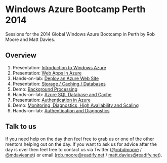Windows Azure Bootcamp Perth 2014
=============================

Sessions for the 2014 Global Windows Azure Bootcamp in Perth by Rob Moore and Matt Davies.

Overview
--------

1. Presentation: [Introduction to Windows Azure](https://github.com/MRCollective/WindowsAzureBootcampPerth2014/raw/master/1_Introduction/Introduction.pptx)
2. Presentation: [Web Apps in Azure](https://github.com/MRCollective/WindowsAzureBootcampPerth2014/raw/master/2_WebApps/WebApps.pptx)
3. Hands-on-lab: [Deploy an Azure Web Site](3_DeployWebSite/README.md)
4. Presentation: [Storage / Caching / Databases](https://github.com/MRCollective/WindowsAzureBootcampPerth2014/blob/master/4_StorageDatabasesCaching/StorageDatabasesCaching.pptx)
5. Demo: [Background Processing](5_BackgroundProcessing/README.md)
6. Hands-on-lab: [Azure SQL Database and Cache](6_SQLDatabaseAndCache/README.md)
7. Presentation: [Authentication in Azure](https://github.com/MRCollective/WindowsAzureBootcampPerth2014/raw/master/7_Authentication/Authentication.pptx)
8. Demo: [Monitoring, Diagnostics, High Availability and Scaling](8_MonitoringDiagnosticsHAAndScaling/README.md)
9. Hands-on-lab: [Authentication and Diagnostics](9_AuthenticationAndDiagnostics/README.md)

Talk to us
----------

If you need help on the day then feel free to grab us or one of the other mentors helping out on the day. If you want to ask us for advice after the day is over then feel free to contact us via Twitter ([@robdmoore](http://www.twitter.com/robdmoore) / [@mdaviesnet](http://www.twitter.com/mdaviesnet)) or email ([rob.moore@readify.net](mailto:rob.moore@readify.net) / [matt.davies@readify.net](mailto:matt.davies@readify.net)).
